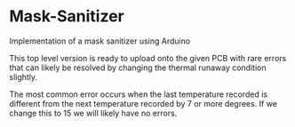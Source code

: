 # Mask-Sanitizer
Implementation of a mask sanitizer using Arduino

This top level version is ready to upload onto the given
  PCB with rare errors that can likely be resolved 
  by changing the thermal runaway condition slightly.
  
The most common error occurs when the last temperature 
  recorded is different from the next temperature recorded
  by 7 or more degrees. If we change this to 15 we will 
  likely have no errors. 
